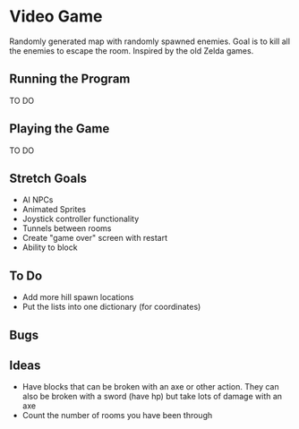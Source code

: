 # Video Game
Randomly generated map with randomly spawned enemies. Goal is to kill all the enemies to escape the room.
Inspired by the old Zelda games.

## Running the Program
TO DO

## Playing the Game
TO DO

## Stretch Goals
* AI NPCs
* Animated Sprites
* Joystick controller functionality
* Tunnels between rooms
* Create "game over" screen with restart
* Ability to block

## To Do
* Add more hill spawn locations
* Put the lists into one dictionary (for coordinates)

## Bugs

## Ideas
* Have blocks that can be broken with an axe or other action. They can also
be broken with a sword (have hp) but
take lots of damage with an axe
* Count the number of rooms you have been through
